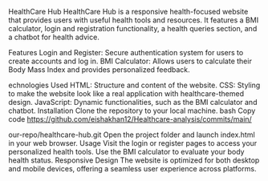 HealthCare Hub
HealthCare Hub is a responsive health-focused website that provides users with useful health tools and resources. It features a BMI calculator, login and registration functionality, a health queries section, and a chatbot for health advice.

Features
Login and Register: Secure authentication system for users to create accounts and log in.
BMI Calculator: Allows users to calculate their Body Mass Index and provides personalized feedback.

echnologies Used
HTML: Structure and content of the website.
CSS: Styling to make the website look like a real application with healthcare-themed design.
JavaScript: Dynamic functionalities, such as the BMI calculator and chatbot.
Installation
Clone the repository to your local machine.
bash
Copy code
https://github.com/eishakhan12/Healthcare-analysis/commits/main/









our-repo/healthcare-hub.git
Open the project folder and launch index.html in your web browser.
Usage
Visit the login or register pages to access your personalized health tools.
Use the BMI calculator to evaluate your body health status.
Responsive Design
The website is optimized for both desktop and mobile devices, offering a seamless user experience across platforms.
